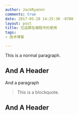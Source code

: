 ```yaml
---
author: JackRyannn
comments: true
date: 2017-05-28 14:25:30 -0700
layout: post
title: 位运算在编程中的使用
tags:
- 技术博客

---  
```


This is a normal
paragraph.

And A Header
------------
And a paragraph

> This is a blockquote.

And A Header
------------